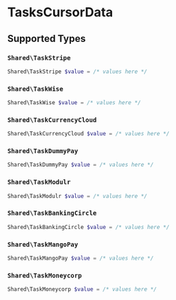# TasksCursorData


## Supported Types

### `Shared\TaskStripe`

```php
Shared\TaskStripe $value = /* values here */
```

### `Shared\TaskWise`

```php
Shared\TaskWise $value = /* values here */
```

### `Shared\TaskCurrencyCloud`

```php
Shared\TaskCurrencyCloud $value = /* values here */
```

### `Shared\TaskDummyPay`

```php
Shared\TaskDummyPay $value = /* values here */
```

### `Shared\TaskModulr`

```php
Shared\TaskModulr $value = /* values here */
```

### `Shared\TaskBankingCircle`

```php
Shared\TaskBankingCircle $value = /* values here */
```

### `Shared\TaskMangoPay`

```php
Shared\TaskMangoPay $value = /* values here */
```

### `Shared\TaskMoneycorp`

```php
Shared\TaskMoneycorp $value = /* values here */
```

